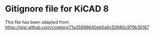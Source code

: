 # Gitignore file for KiCAD 8

This file has been adapted from: https://gist.github.com/cowboy/71a35998640eb5a6c50680c979b35187
